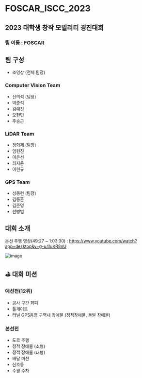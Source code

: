 # FOSCAR_ISCC_2023

## 2023 대학생 창작 모빌리티 경진대회

### 팀 이름 : FOSCAR

## 팀 구성
- 조영상 (전체 팀장)
### Computer Vision Team
- 신의석 (팀장)
- 박준석
- 김예진
- 오현민
- 주승근
### LiDAR Team
- 정혁제 (팀장)
- 임현진
- 이은선
- 최지웅
- 이현규
### GPS Team
- 성동현 (팀장)
- 김동훈
- 김준명
- 선병범

## 대회 소개

본선 주행 영상(49:27 ~ 1:03:30) : https://www.youtube.com/watch?app=desktop&v=g-u4luKR8nU 

![image](https://github.com/youngsangc/ISCC_2023/assets/111215413/582d0c50-2e19-4da4-a750-100370d35e11)


## ⛳️ 대회 미션
### 예선전(12위)
- 공사 구간 회피
- 톨게이트
- 터널 GPS음영 구역내 장애물 (정적장애물, 돌발 장애물)

### 본선전
- 도로 주행
- 정적 장애물 (소형)
- 정적 장애물 (대형)
- 배달 미션
- 신호등
- 수평 주차
